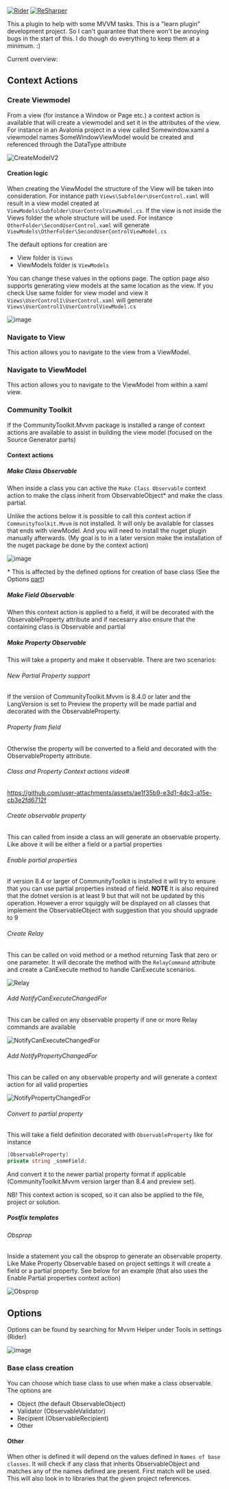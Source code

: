 [![Rider](https://img.shields.io/jetbrains/plugin/v/26397.svg?label=Rider&colorB=0A7BBB&style=for-the-badge&logo=rider)](https://plugins.jetbrains.com/plugin/26397)
[![ReSharper](https://img.shields.io/jetbrains/plugin/v/26396.svg?label=ReSharper&colorB=0A7BBB&style=for-the-badge&logo=resharper)](https://plugins.jetbrains.com/plugin/26396)

This a plugin to help with some MVVM tasks. This is a "learn plugin" development project. So I can't guarantee that there won't be annoying bugs in the start of this. I do though do everything to keep them at a minimum. :) 

Current overview:

## Context Actions

### Create Viewmodel

From a view (for instance a Window or Page etc.) a context action is available that will create a viewmodel and set it in the attributes of the view. For instance in an Avalonia project in a view called Somewindow.xaml a viewmodel names SomeWindowViewModel would be created and referenced through the DataType attribute

![CreateModelV2](https://github.com/user-attachments/assets/093f9ff9-784b-45b4-96a6-db982ddea21b)

#### Creation logic

When creating the ViewModel the structure of the View will be taken into consideration. For instance path `Views\Subfolder\UserControl.xaml` will result in a view model created at `ViewModels\Subfolder\UserControlViewModel.cs`. If the view is not inside the Views folder the whole structure will be used. For instance `OtherFolder\SecondUserControl.xaml` will generate `ViewModels\OtherFolder\SecondUserControlViewModel.cs`

The default options for creation are

* View folder is `Views`
* ViewModels folder is `ViewModels`

You can change these values in the options page. The option page also supports generating view models at the same location as the view. If you check Use same folder for view model and view it `Views\UserControl1\UserControl.xaml` will generate `Views\UserControl1\UserControlViewModel.cs`

![image](https://github.com/user-attachments/assets/da50fe97-6b67-4251-ba6b-72005cb69740)



### Navigate to View

This action allows you to navigate to the view from a ViewModel.

### Navigate to ViewModel
This action allows you to navigate to the ViewModel from within a xaml view. 

### Community Toolkit

If the CommunityToolkit.Mvvm package is installed a range of context actions are available to assist in building the view model (focused on the Source Generator parts)

#### Context actions

##### Make Class Observable

When inside a class you can active the `Make Class Observable` context action to make the class inherit from ObservableObject* and make the class partial. 

Unlike the actions below it is possible to call this context action if `CommunityToolkit.Mvvm` is not installed. It will only be available for classes that ends with viewModel. And you will need to install the nuget plugin manually afterwards. (My goal is to in a later version make the installation of the nuget package be done by the context action)

![image](https://github.com/user-attachments/assets/b7d4a1b7-de1d-451a-9760-2b9118483a65)

\* This is affected by the defined options for creation of base class (See the Options [part](#base-class-creation))

##### Make Field Observable

When this context action is applied to a field, it will be decorated with the ObservableProperty attribute and if necesarry also ensure that the containing class is Observable and partial

##### Make Property Observable

This will take a property and make it observable. There are two scenarios: 

###### New Partial Property support
If the version of CommunityToolkit.Mvvm is 8.4.0 or later and the LangVersion is set to Preview the property will be made partial and decorated with the ObservableProperty. 

###### Property from field
Otherwise the property will be converted to a field and decorated with the ObservableProperty attribute.

###### Class and Property Context actions video#

https://github.com/user-attachments/assets/ae1f35b9-e3d1-4dc3-a15e-cb3e2fd6712f

###### Create observable property

This can called from inside a class an will generate an observable property. Like above it will be either a field or a partial properties

###### Enable partial properties

If version 8.4 or larger of CommunityToolkit is installed it will try to ensure that you can use partial properties instead of field. 
**NOTE** It is also required that the dotnet version is at least 9 but that will not be updated by this operation. However a error squiggly will be displayed on all classes that implement the ObservableObject with suggestion that you should upgrade to 9

###### Create Relay

This can be called on void method or a method returning Task that zero or one parameter. It will decorate the method with the `RelayCommand` attribute and create a CanExecute method to handle CanExecute scenarios.

![Relay](https://github.com/user-attachments/assets/668adb9b-1d21-4f34-9114-e009f0b6ee03)

###### Add NotifyCanExecuteChangedFor 

This can be called on any observable property if one or more Relay commands are available

![NotifyCanExecuteChangedFor](https://github.com/user-attachments/assets/74c91371-09ee-4211-a142-4071fdf30569)

###### Add NotifyPropertyChangedFor

This can be called on any observable property and will generate a context action for all valid properties

![NotifyPropertyChangedFor](https://github.com/user-attachments/assets/edc0a2e8-f26c-4156-8f00-1a996e6c27fc)

###### Convert to partial property

This will take a field definition decorated with `ObservableProperty` like for instance

```csharp
[ObservableProperty]
private string _someField;
```

And convert it to the newer partial property format if applicable (CommunityToolkit.Mvvm version larger than 8.4 and preview set). 

NB! This context action is scoped, so it can also be applied to the file, project or solution.

##### Postfix templates

###### Obsprop

Inside a statement you call the obsprop to generate an observable property. Like Make Property Observable based on project settings it will create a field or a partial property. See below for an example (that also uses the Enable Partial properties context action)

![Obsprop](https://github.com/user-attachments/assets/3047af10-e783-49fd-ae32-de5578c07b61)

## Options

Options can be found by searching for Mvvm Helper under Tools in settings (Rider)

![image](https://github.com/user-attachments/assets/37d6b48b-b742-4c79-9ce3-f7d6089384dd)

### Base class creation

You can choose which base class to use when make a class observable. The options are

* Object (the default ObservableObject)
* Validator (ObservableValidator)
* Recipient (ObservableRecipient)
* Other

#### Other

When other is defined it will depend on the values defined in `Names of base classes`. It will check if any class that inherits ObservableObject and matches any of the names defined are present. First match will be used. This will also look in to libraries that the given project references. 
  
